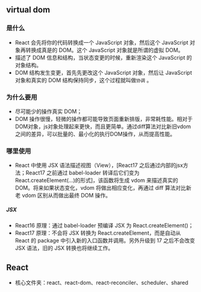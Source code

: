 ## virtual dom
### 是什么
- React 会先将你的代码转换成一个 JavaScript 对象，然后这个 JavaScript 对象再转换成真是的 DOM。这个 JavaScript 对象就是所谓的虚拟 DOM。
- 描述了 DOM 信息和结构，当状态变更的时候，重新渲染这个 JavaScript 的对象结构。
- DOM 结构发生变更，首先先更改这个 JavaScript 对象，然后让 JavaScript 对象和真实的 DOM 结构保持同步，这个过程就叫做`协调` 。
### 为什么要用
- 尽可能少的操作真实 DOM；
- DOM 操作很慢，轻微的操作都可能导致页面重新排版，非常耗性能。相对于DOM对象，js对象处理起来更快，而且更简单。通过diff算法对比新旧vdom之间的差异，可以批量的、最小化的执行DOM操作，从而提高性能。

### 哪里使用
- React 中使用 JSX 语法描述视图（View），[React17 之后通过内部的jsx方法；React17 之前通过 babel-loader 转译后它们变为 React.createElement(...)的形式]，该函数将生成 vdom 来描述真实的 DOM。将来如果状态变化，vdom 将做出相应变化，再通过 diff 算法对比新老 vdom 区别从而做出最终 DOM 操作。
##### JSX
- React16 原理：通过 babel-loader 预编译 JSX 为 React.createElement()；
- React17 原理：不会将 JSX 转换为 React.createElement，而是自动从 React 的 package 中引入新的入口函数并调用。另外升级到 17 之后不会改变 JSX 语法，旧的 JSX 转换也将继续工作。    
    
## React
- 核心文件夹：react、react-dom、react-reconciler、scheduler、shared